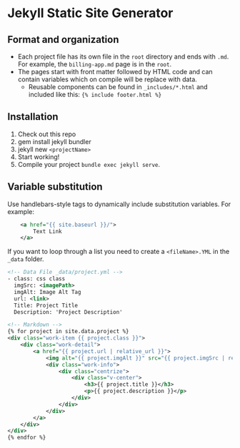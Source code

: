 # Jekyll Static Site Generator

## Format and organization ##

* Each project file has its own file in the `root` directory and ends with `.md`. For example, the `billing-app.md` page is in the `root`.
* The pages start with front matter followed by HTML code and can contain variables  which on compile will be replace with data. 
    * Reusable components can be found in `_includes/*.html` and included like this:
      `{% include footer.html %} `

## Installation ##

1. Check out this repo
2. gem install jekyll bundler
3. jekyll new `<projectName>`
3. Start working!  
4. Compile your project `bundle exec jekyll serve`.  

## Variable substitution ##

Use handlebars-style tags to dynamically include substitution variables.  For example:

```xml
    <a href="{{ site.baseurl }}/">
        Text Link
    </a>
```

If you want to loop through a list you need to create a `<fileName>.YML` in the `_data` folder.

```xml
<!-- Data File _data/project.yml -->
- class: css class
  imgSrc: <imagePath>
  imgAlt: Image Alt Tag
  url: <link>
  Title: Project Title
  Description: 'Project Description'

<!-- Markdown -->
{% for project in site.data.project %}
<div class="work-item {{ project.class }}">
    <div class="work-detail">
        <a href="{{ project.url | relative_url }}">
            <img alt="{{ project.imgAlt }}" src="{{ project.imgSrc | relative_url }}">
            <div class="work-info">
                <div class="centrize">
                    <div class="v-center">
                        <h3>{{ project.title }}</h3>
                        <p>{{ project.description }}</p>
                    </div>
                </div>
            </div>
        </a>
    </div>
</div>
{% endfor %}
